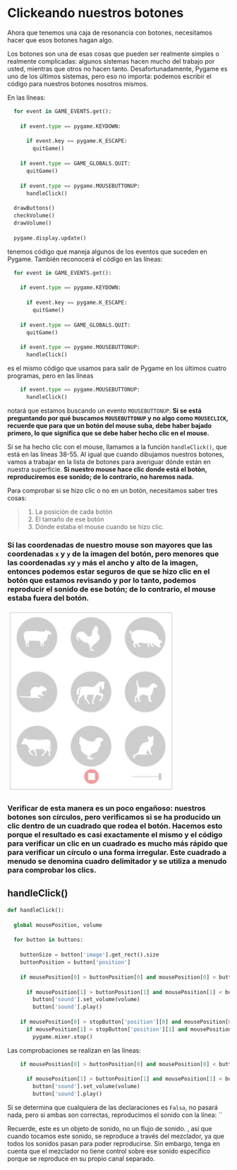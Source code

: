 # Clickeando nuestros botones

Ahora que tenemos una caja de resonancia con botones, necesitamos hacer que esos botones hagan algo. 

Los botones son una de esas cosas que pueden ser realmente simples o realmente complicadas: algunos sistemas hacen mucho del trabajo por usted, mientras que otros no hacen tanto. Desafortunadamente, Pygame es uno de los últimos sistemas, pero eso no importa: podemos escribir el código para nuestros botones nosotros mismos.

En las líneas:
```python
  for event in GAME_EVENTS.get():

    if event.type == pygame.KEYDOWN:

      if event.key == pygame.K_ESCAPE:
        quitGame()

    if event.type == GAME_GLOBALS.QUIT:
      quitGame()

    if event.type == pygame.MOUSEBUTTONUP:
      handleClick()

  drawButtons()
  checkVolume()
  drawVolume()

  pygame.display.update()
```
tenemos código que maneja algunos de los eventos que suceden en Pygame. También reconocerá el código en las líneas:
```python 
  for event in GAME_EVENTS.get():

    if event.type == pygame.KEYDOWN:

      if event.key == pygame.K_ESCAPE:
        quitGame()

    if event.type == GAME_GLOBALS.QUIT:
      quitGame()

    if event.type == pygame.MOUSEBUTTONUP:
      handleClick()
```
 es el mismo código que usamos para salir de Pygame en los últimos cuatro programas, pero en las líneas 
```python
    if event.type == pygame.MOUSEBUTTONUP:
      handleClick()
``` 
 notará que estamos buscando un evento `MOUSEBUTTONUP`.  **Si se está preguntando por qué buscamos `MOUSEBUTTONUP` y no algo como `MOUSECLICK`, recuerde que para que un botón del mouse suba, debe haber bajado primero, lo que significa que se debe haber hecho clic en el mouse.** 

Si se ha hecho clic con el mouse, llamamos a la función `handleClick()`, que está en las líneas 38-55. Al igual que cuando dibujamos nuestros botones, vamos a trabajar en la lista de botones para averiguar dónde están en nuestra superficie. **Si nuestro mouse hace clic donde está el botón, reproduciremos ese sonido; de lo contrario, no haremos nada.**
 
Para comprobar si se hizo clic o no en un botón, necesitamos saber tres cosas: 
> 1) La posición de cada botón 
> 2) El tamaño de ese botón 
> 3) Dónde estaba el mouse cuando se hizo clic. 

### Si las coordenadas de nuestro mouse son mayores que las coordenadas `x` y `y` de la imagen del botón, pero menores que las coordenadas `x`y `y` más el ancho y alto de la imagen, entonces podemos estar seguros de que se hizo clic en el botón que estamos revisando y por lo tanto, podemos reproducir el sonido de ese botón; de lo contrario, el mouse estaba fuera del botón.

![](https://github.com/Ezzzzzzzzzzzzzz/Taller_PyG/blob/master/PracticasPyG/Practica5/Pant.JPG)

### Verificar de esta manera es un poco engañoso: nuestros botones son círculos, pero verificamos si se ha producido un clic dentro de un cuadrado que rodea el botón. Hacemos esto porque el resultado es casi exactamente el mismo y el código para verificar un clic en un cuadrado es mucho más rápido que para verificar un círculo o una forma irregular. Este cuadrado a menudo se denomina cuadro delimitador y se utiliza a menudo para comprobar los clics.

## handleClick()
```python
def handleClick():

  global mousePosition, volume

  for button in buttons:

    buttonSize = button['image'].get_rect().size
    buttonPosition = button['position']

    if mousePosition[0] > buttonPosition[0] and mousePosition[0] < buttonPosition[0] + buttonSize[0]:

      if mousePosition[1] > buttonPosition[1] and mousePosition[1] < buttonPosition[1] + buttonSize[1]:
        button['sound'].set_volume(volume)
        button['sound'].play()

    if mousePosition[0] > stopButton['position'][0] and mousePosition[0] < stopButton['position'][0] + stopButton['image'].get_rect().size[0]:
      if mousePosition[1] > stopButton['position'][1] and mousePosition[1] < stopButton['position'][1] + stopButton['image'].get_rect().size[1]:
        pygame.mixer.stop()
```


Las comprobaciones se realizan en las líneas:
```python
    if mousePosition[0] > buttonPosition[0] and mousePosition[0] < buttonPosition[0] + buttonSize[0]:

      if mousePosition[1] > buttonPosition[1] and mousePosition[1] < buttonPosition[1] + buttonSize[1]:
        button['sound'].set_volume(volume)
        button['sound'].play()
```
 Si se determina que cualquiera de las declaraciones es `Falsa`, no pasará nada, pero si ambas son correctas, reproducimos el sonido con la línea:
``

Recuerde, este es un objeto de sonido, no un flujo de sonido. , así que cuando tocamos este sonido, se reproduce a través del mezclador, ya que todos los sonidos pasan para poder reproducirse. Sin embargo, tenga en cuenta que el mezclador no tiene control sobre ese sonido específico porque se reproduce en su propio canal separado.

<!--stackedit_data:
eyJoaXN0b3J5IjpbLTczODk1NTE3NCw1Mjk4MDE2MDksOTk5Mj
ExMDJdfQ==
-->